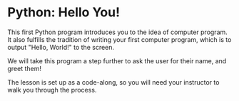 # Python: Hello You!
This first Python program introduces you to the idea of computer program. It also fulfills the tradition of writing your first computer program, which is to output "Hello, World!" to the screen.

We will take this program a step further to ask the user for their name, and greet them!

The lesson is set up as a code-along, so you will need your instructor to walk you through the process.